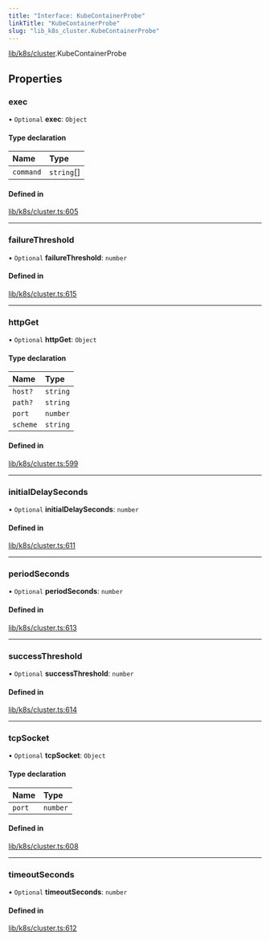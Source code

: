 ```yaml
---
title: "Interface: KubeContainerProbe"
linkTitle: "KubeContainerProbe"
slug: "lib_k8s_cluster.KubeContainerProbe"
---
```


[lib/k8s/cluster](../modules/lib_k8s_cluster.md).KubeContainerProbe

## Properties

### exec

• `Optional` **exec**: `Object`

#### Type declaration

| Name | Type |
| :------ | :------ |
| `command` | `string`[] |

#### Defined in

[lib/k8s/cluster.ts:605](https://github.com/headlamp-k8s/headlamp/blob/a8b3c4c6/frontend/src/lib/k8s/cluster.ts#L605)

___

### failureThreshold

• `Optional` **failureThreshold**: `number`

#### Defined in

[lib/k8s/cluster.ts:615](https://github.com/headlamp-k8s/headlamp/blob/a8b3c4c6/frontend/src/lib/k8s/cluster.ts#L615)

___

### httpGet

• `Optional` **httpGet**: `Object`

#### Type declaration

| Name | Type |
| :------ | :------ |
| `host?` | `string` |
| `path?` | `string` |
| `port` | `number` |
| `scheme` | `string` |

#### Defined in

[lib/k8s/cluster.ts:599](https://github.com/headlamp-k8s/headlamp/blob/a8b3c4c6/frontend/src/lib/k8s/cluster.ts#L599)

___

### initialDelaySeconds

• `Optional` **initialDelaySeconds**: `number`

#### Defined in

[lib/k8s/cluster.ts:611](https://github.com/headlamp-k8s/headlamp/blob/a8b3c4c6/frontend/src/lib/k8s/cluster.ts#L611)

___

### periodSeconds

• `Optional` **periodSeconds**: `number`

#### Defined in

[lib/k8s/cluster.ts:613](https://github.com/headlamp-k8s/headlamp/blob/a8b3c4c6/frontend/src/lib/k8s/cluster.ts#L613)

___

### successThreshold

• `Optional` **successThreshold**: `number`

#### Defined in

[lib/k8s/cluster.ts:614](https://github.com/headlamp-k8s/headlamp/blob/a8b3c4c6/frontend/src/lib/k8s/cluster.ts#L614)

___

### tcpSocket

• `Optional` **tcpSocket**: `Object`

#### Type declaration

| Name | Type |
| :------ | :------ |
| `port` | `number` |

#### Defined in

[lib/k8s/cluster.ts:608](https://github.com/headlamp-k8s/headlamp/blob/a8b3c4c6/frontend/src/lib/k8s/cluster.ts#L608)

___

### timeoutSeconds

• `Optional` **timeoutSeconds**: `number`

#### Defined in

[lib/k8s/cluster.ts:612](https://github.com/headlamp-k8s/headlamp/blob/a8b3c4c6/frontend/src/lib/k8s/cluster.ts#L612)
